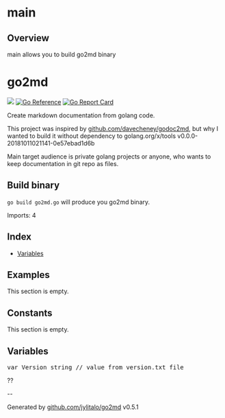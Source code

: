 # main

## Overview
main allows you to build go2md binary
# go2md

[![](https://img.shields.io/github/actions/workflow/status/jylitalo/go2md/test.yml?branch=main&longCache=true&label=Test&logo=github%20actions&logoColor=fff)](https://github.com/jylitalo/go2md/actions?query=workflow%3ATest)
[![Go Reference](https://pkg.go.dev/badge/github.com/jylitalo/go2md.svg)](https://pkg.go.dev/github.com/jylitalo/go2md)
[![Go Report Card](https://goreportcard.com/badge/github.com/jylitalo/go2md)](https://goreportcard.com/report/github.com/jylitalo/go2md)

Create markdown documentation from golang code.

This project was inspired by [github.com/davecheney/godoc2md](https://github.com/davecheney/godoc2md), but why I wanted to build it without dependency to golang.org/x/tools v0.0.0-20181011021141-0e57ebad1d6b

Main target audience is private golang projects or anyone, who wants to keep documentation in git repo as files.

## Build binary

`go build go2md.go` will produce you go2md binary.

Imports: 4

## Index
- [Variables](variables)

## Examples

This section is empty.

## Constants

This section is empty.

## Variables

<pre>
var Version string // value from version.txt file
</pre>


??

--

Generated by [github.com/jylitalo/go2md](https://github.com/jylitalo/go2md/) v0.5.1

